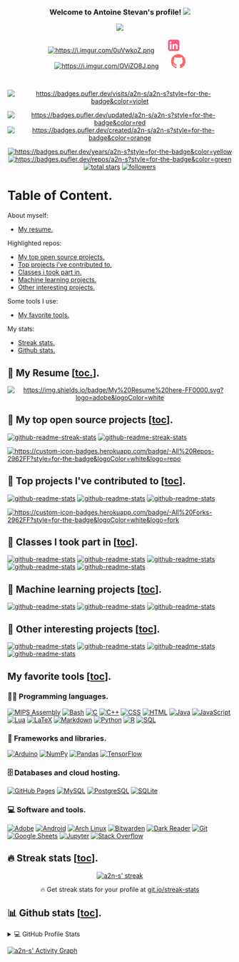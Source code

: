 <!--        ____                       __        ____ -->
<!--   __ _|___ \ _ __        ___     / /   __ _|___ \ _ __        ___ -->
<!--  / _` | __) | '_ \ _____/ __|   / /   / _` | __) | '_ \ _____/ __| -->
<!-- | (_| |/ __/| | | |_____\__ \  / /   | (_| |/ __/| | | |_____\__ \ -->
<!--  \__,_|_____|_| |_|     |___/ /_/     \__,_|_____|_| |_|     |___/ -->

<!-- greatly inspired from https://github.com/DenverCoder1/DenverCoder1 !! -->

<!-- from https://github.com/athul/waka-readme -->
<!-- from https://github.com/ABSphreak/readme-jokes -->
<!-- from https://github.com/techytushar/random-memer -->
<!-- from https://github.com/simple-icons/simple-icons#cdn-usage -->

<h3 align="center">
  Welcome to Antoine Stevan's profile!
  <img src="https://media.giphy.com/media/hvRJCLFzcasrR4ia7z/giphy.gif" width="28">
</h3>

<!-- Typing SVG by DenverCoder1 - https://github.com/DenverCoder1/readme-typing-svg -->
<p align="center">
  <a href="https://github.com/DenverCoder1/readme-typing-svg"><img src="https://readme-typing-svg.herokuapp.com/?lines=WORK%20IN%20PROGRESS;Full%20readme%20available%20soon . . .&font=Fira%20Code&center=true&width=440&height=45&color=f75c7e&vCenter=true&size=22"></a>
</p>

<!-- Social icons section -->
<p align="center">
  <a href="https://a2n-s.github.io/" alt="https://a2n-s.github.io/"><img width="32px" alt="https://i.imgur.com/0uVwkoZ.png" title="Personal website" src="https://i.imgur.com/0uVwkoZ.png"/></a>
  &#8287;&#8287;&#8287;&#8287;&#8287;
  <a href="https://www.linkedin.com/in/antoine-stevan/" alt="https://www.linkedin.com/in/antoine-stevan/sureli"><img width="32px" alt="linkedin.png" title="LinkedIn" src="linkedin.png"/></a>
  &#8287;&#8287;&#8287;&#8287;&#8287;
  <a href="https://discord.gg/GMb9ESpa7J" alt="https://discord.gg/GMb9ESpa7J"><img width="32px" alt="https://i.imgur.com/OViZO8J.png" title="SCSC club" src="https://i.imgur.com/OViZO8J.png"/></a>
  &#8287;&#8287;&#8287;&#8287;&#8287;
  <a href="https://github.com/SuReLI" alt="https://github.com/SuReLI"><img width="32px" alt="github.png" title="SuReLI lab" src="github.png"/></a>
</p>

<br/>

<!-- some badges. -->
<!-- from https://pufler.dev/git-badges/ -->
<p align="center">
  <a href="https://badges.pufler.dev" alt="https://badges.pufler.dev"><img alt="https://badges.pufler.dev/visits/a2n-s/a2n-s?style=for-the-badge&color=violet"  src="https://badges.pufler.dev/visits/a2n-s/a2n-s?style=for-the-badge&color=violet">
</p>
<p align="center">
  <a href="https://badges.pufler.dev" alt="https://badges.pufler.dev"><img alt="https://badges.pufler.dev/updated/a2n-s/a2n-s?style=for-the-badge&color=red"    src="https://badges.pufler.dev/updated/a2n-s/a2n-s?style=for-the-badge&color=red">
  <a href="https://badges.pufler.dev" alt="https://badges.pufler.dev"><img alt="https://badges.pufler.dev/created/a2n-s/a2n-s?style=for-the-badge&color=orange" src="https://badges.pufler.dev/created/a2n-s/a2n-s?style=for-the-badge&color=orange">
</p>

<!-- Social badges section -->
<!-- Badges with custom icons - https://github.com/DenverCoder1/custom-icon-badges -->
<!-- Star counter - https://github.com/idealclover/GitHub-Star-Counter -->
<!-- View counter - https://github.com/DenverCoder1/Simple-View-Counter -->
<p align="center">
  <a href="https://badges.pufler.dev" alt="https://badges.pufler.dev"><img alt="https://badges.pufler.dev/years/a2n-s?style=for-the-badge&color=yellow"         src="https://badges.pufler.dev/years/a2n-s?style=for-the-badge&color=yellow">
  <a href="https://badges.pufler.dev" alt="https://badges.pufler.dev"><img alt="https://badges.pufler.dev/repos/a2n-s?style=for-the-badge&color=green"          src="https://badges.pufler.dev/repos/a2n-s?style=for-the-badge&color=green">
  <a href="https://github.com/a2n-s?tab=repositories&sort=stargazers">
    <img alt="total stars" title="Total stars on GitHub" src="https://custom-icon-badges.herokuapp.com/badge/dynamic/json?logo=star&color=55960c&labelColor=488207&label=Stars&style=for-the-badge&query=%24.stars&url=https://api.github-star-counter.workers.dev/user/a2n-s"/></a>
  <a href="https://github.com/a2n-s?tab=followers">
    <img alt="followers"   title="Follow me on Github"   src="https://custom-icon-badges.herokuapp.com/github/followers/a2n-s?color=236ad3&labelColor=1155ba&style=for-the-badge&logo=person-add&label=Follow&logoColor=white"/></a>
</p>

# Table of Content.
About myself:
- [My resume.](#-my-resume-toc)  

Highlighted repos:
- [My top open source projects.](#-my-top-open-source-projects-toc)
- [Top projects i've contributed to.](#-top-projects-ive-contributed-to-toc)
- [Classes i took part in.](#-classes-i-took-part-in-toc)
- [Machine learning projects.](#-machine-learning-projects-toc)
- [Other interesting projects.](#-other-interesting-projects-toc)

Some tools I use:
- [My favorite tools.](#my-favorite-tools-toc)

My stats:
- [Streak stats.](#-streak-stats-toc)
- [Github stats.](#-github-stats-toc)

## 📘 My Resume [[toc.](#table-of-content)].
<p align="center">
  <a href="https://github.com/a2n-s/a2n-s.github.io/blob/main/content/res/resume.pdf" alt="https://github.com/a2n-s/a2n-s/blob/main/resume.pdfhttps://badges.pufler.dev"><img alt="https://img.shields.io/badge/My%20Resume%20here-FF0000.svg?logo=adobe&logoColor=white" src="https://img.shields.io/badge/My%20Resume%20here-FF0000.svg?logo=adobe&logoColor=white"></a>
</p>

## 📕 My top open source projects [[toc](#table-of-content)].
<!-- Repo info cards - https://github.com/anuraghazra/github-readme-stats -->
<p align="left">
  <a href="https://github.com/a2n-s/dotfiles">       <img height="120" src="https://github-readme-stats.vercel.app/api/pin/?username=a2n-s&repo=dotfiles&theme=react&bg_color=1F222E&title_color=F85D7F&icon_color=F8D866&hide_border=true&show_icons=false"        alt="github-readme-streak-stats"></a>
  <a href="https://github.com/a2n-s/a2n-s.github.io"><img height="120" src="https://github-readme-stats.vercel.app/api/pin/?username=a2n-s&repo=a2n-s.github.io&theme=react&bg_color=1F222E&title_color=F85D7F&icon_color=F8D866&hide_border=true&show_icons=false" alt="github-readme-streak-stats"></a>
</p>

<p align="left">
  <a href="https://github.com/a2n-s?tab=repositories&sort=stargazers"><img alt="https://custom-icon-badges.herokuapp.com/badge/-All%20Repos-2962FF?style=for-the-badge&logoColor=white&logo=repo" title="All Repositories" src="https://custom-icon-badges.herokuapp.com/badge/-All%20Repos-2962FF?style=for-the-badge&logoColor=white&logo=repo"/></a>
</p>

## 📕 Top projects I've contributed to [[toc](#table-of-content)].
<!-- Repo info cards - https://github.com/anuraghazra/github-readme-stats -->
<p align="left">
  <a href="https://github.com/a2n-s/dmscripts">        <img height="120" src="https://github-readme-stats.vercel.app/api/pin/?username=a2n-s&repo=dmscripts&theme=react&bg_color=1F222E&title_color=F85D7F&icon_color=F8D866&hide_border=true&show_icons=false"         alt="github-readme-stats"></a>
  <a href="https://github.com/a2n-s/dmenu">            <img height="120" src="https://github-readme-stats.vercel.app/api/pin/?username=a2n-s&repo=dmenu&theme=react&bg_color=1F222E&title_color=F85D7F&icon_color=F8D866&hide_border=true&show_icons=false"             alt="github-readme-stats"></a>
  <a href="https://github.com/a2n-s/ma_playground_env"><img height="120" src="https://github-readme-stats.vercel.app/api/pin/?username=a2n-s&repo=ma_playground_env&theme=react&bg_color=1F222E&title_color=F85D7F&icon_color=F8D866&hide_border=true&show_icons=false" alt="github-readme-stats"></a>
</p>

<p align="left">
  <a href="https://github.com/a2n-s?tab=repositories&type=fork&sort=stargazers"><img alt="https://custom-icon-badges.herokuapp.com/badge/-All%20Forks-2962FF?style=for-the-badge&logoColor=white&logo=fork" title="All Forks" src="https://custom-icon-badges.herokuapp.com/badge/-All%20Forks?style=for-the-badge&logoColor=white&logo=fork"/></a>
</p>

## 📕 Classes I took part in [[toc](#table-of-content)].
<p align="left">
  <a href="https://github.com/a2n-s/deep-learning">           <img height="120" src="https://github-readme-stats.vercel.app/api/pin/?username=a2n-s&repo=deep-learning&theme=react&bg_color=1F222E&title_color=F85D7F&icon_color=F8D866&hide_border=true&show_icons=false"            alt="github-readme-stats"></a>
  <a href="https://github.com/a2n-s/stochastic">              <img height="120" src="https://github-readme-stats.vercel.app/api/pin/?username=a2n-s&repo=stochastic&theme=react&bg_color=1F222E&title_color=F85D7F&icon_color=F8D866&hide_border=true&show_icons=false"               alt="github-readme-stats"></a>
  <a href="https://github.com/a2n-s/machine-learning">        <img height="120" src="https://github-readme-stats.vercel.app/api/pin/?username=a2n-s&repo=machine-learning&theme=react&bg_color=1F222E&title_color=F85D7F&icon_color=F8D866&hide_border=true&show_icons=false"         alt="github-readme-stats"></a>
  <a href="https://github.com/a2n-s/reinforcement-learning">  <img height="120" src="https://github-readme-stats.vercel.app/api/pin/?username=a2n-s&repo=reinforcement-learning&theme=react&bg_color=1F222E&title_color=F85D7F&icon_color=F8D866&hide_border=true&show_icons=false"         alt="github-readme-stats"></a>
  <!-- <a href="https://github.com/a2n-s/pyseminar">               <img height="120" src="https://github-readme-stats.vercel.app/api/pin/?username=a2n-s&repo=pyseminar&theme=react&bg_color=1F222E&title_color=F85D7F&icon_color=F8D866&hide_border=true&show_icons=false"                alt="github-readme-stats"></a> -->
  <a href="https://github.com/a2n-s/evolution">               <img height="120" src="https://github-readme-stats.vercel.app/api/pin/?username=a2n-s&repo=evolution&theme=react&bg_color=1F222E&title_color=F85D7F&icon_color=F8D866&hide_border=true&show_icons=false"                alt="github-readme-stats"></a>
</p>

## 📕 Machine learning projects [[toc](#table-of-content)].
<p align="left">
  <a href="https://github.com/a2n-s/DiCyR">           <img height="120" src="https://github-readme-stats.vercel.app/api/pin/?username=a2n-s&repo=DiCyR&theme=react&bg_color=1F222E&title_color=F85D7F&icon_color=F8D866&hide_border=true&show_icons=false"            alt="github-readme-stats"></a>
  <a href="https://github.com/a2n-s/EA-elective-NEAT"><img height="120" src="https://github-readme-stats.vercel.app/api/pin/?username=a2n-s&repo=EA-elective-NEAT&theme=react&bg_color=1F222E&title_color=F85D7F&icon_color=F8D866&hide_border=true&show_icons=false" alt="github-readme-stats"></a>
  <a href="https://github.com/a2n-s/imgDesc">         <img height="120" src="https://github-readme-stats.vercel.app/api/pin/?username=a2n-s&repo=imgDesc&theme=react&bg_color=1F222E&title_color=F85D7F&icon_color=F8D866&hide_border=true&show_icons=false"          alt="github-readme-stats"></a>
</p>

## 📕 Other interesting projects [[toc](#table-of-content)].
<p align="left">
  <!-- <a href="https://github.com/a2n-s/tatami">                  <img height="120" src="https://github-readme-stats.vercel.app/api/pin/?username=a2n-s&repo=tatami&theme=react&bg_color=1F222E&title_color=F85D7F&icon_color=F8D866&hide_border=true&show_icons=false"                   alt="github-readme-stats"></a> -->
  <a href="https://github.com/a2n-s/animal-crossing-db-study"><img height="120" src="https://github-readme-stats.vercel.app/api/pin/?username=a2n-s&repo=animal-crossing-db-study&theme=react&bg_color=1F222E&title_color=F85D7F&icon_color=F8D866&hide_border=true&show_icons=false" alt="github-readme-stats"></a>
  <!-- <a href="https://github.com/a2n-s/graphs">                  <img height="120" src="https://github-readme-stats.vercel.app/api/pin/?username=a2n-s&repo=graphs&theme=react&bg_color=1F222E&title_color=F85D7F&icon_color=F8D866&hide_border=true&show_icons=false"                   alt="github-readme-stats"></a> -->
  <a href="https://github.com/a2n-s/CTF.2021">                <img height="120" src="https://github-readme-stats.vercel.app/api/pin/?username=a2n-s&repo=CTF.2021&theme=react&bg_color=1F222E&title_color=F85D7F&icon_color=F8D866&hide_border=true&show_icons=false"                 alt="github-readme-stats"></a>
  <!-- <a href="https://github.com/a2n-s/soft-body">               <img height="120" src="https://github-readme-stats.vercel.app/api/pin/?username=a2n-s&repo=soft-body&theme=react&bg_color=1F222E&title_color=F85D7F&icon_color=F8D866&hide_border=true&show_icons=false"                alt="github-readme-stats"></a> -->
  <a href="https://github.com/a2n-s/SSS">                     <img height="120" src="https://github-readme-stats.vercel.app/api/pin/?username=a2n-s&repo=SSS&theme=react&bg_color=1F222E&title_color=F85D7F&icon_color=F8D866&hide_border=true&show_icons=false"                      alt="github-readme-stats"></a>
  <a href="https://github.com/a2n-s/project-euler">           <img height="120" src="https://github-readme-stats.vercel.app/api/pin/?username=a2n-s&repo=project-euler&theme=react&bg_color=1F222E&title_color=F85D7F&icon_color=F8D866&hide_border=true&show_icons=false"            alt="github-readme-stats"></a>
</p>

<!-- Some badges are from https://github.com/Ileriayo/markdown-badges -->
##  My favorite tools [[toc](#table-of-content)].
### 👨‍💻 Programming languages.
<p>
  <a href="https://github.com/search?q=user%3Aa2n-s+language%3Aassembly">  <img alt="MIPS Assembly" src="https://custom-icon-badges.herokuapp.com/badge/Assembly-525252.svg?logo=asm-hex&logoColor=white"></a>
  <a href="https://github.com/search?q=user%3Aa2n-s+language%3Abash">      <img alt="Bash"          src="https://img.shields.io/badge/Bash-121011.svg?logo=gnu-bash&logoColor=white"></a>
  <a href="https://github.com/search?q=user%3Aa2n-s+language%3Ac">         <img alt="C"             src="https://custom-icon-badges.herokuapp.com/badge/C-03599C.svg?logo=c-in-hexagon&logoColor=white"></a>
  <a href="https://github.com/search?q=user%3Aa2n-s+language%3Acpp">       <img alt="C++"           src="https://custom-icon-badges.herokuapp.com/badge/C++-9C033A.svg?logo=cpp2&logoColor=white"></a>
  <a href="https://github.com/search?q=user%3Aa2n-s+language%3Acss">       <img alt="CSS"           src="https://img.shields.io/badge/CSS-1572B6.svg?logo=css3&logoColor=white"></a>
  <a href="https://github.com/search?q=user%3Aa2n-s+language%3Ahtml">      <img alt="HTML"          src="https://img.shields.io/badge/HTML-E34F26.svg?logo=html5&logoColor=white"></a>
  <a href="https://github.com/search?q=user%3Aa2n-s+language%3Ajava">      <img alt="Java"          src="https://img.shields.io/badge/Java-007396.svg?logo=java&logoColor=white"></a>
  <a href="https://github.com/search?q=user%3Aa2n-s+language%3Ajavascript"><img alt="JavaScript"    src="https://img.shields.io/badge/JavaScript-F7DF1E.svg?logo=javascript&logoColor=black"></a>
  <a href="https://github.com/search?q=user%3Aa2n-s+language%3Alua">       <img alt="Lua"           src="https://img.shields.io/badge/Lua-ffffff.svg?logo=lua&logoColor=blue"></a>
  <a href="https://github.com/search?q=user%3Aa2n-s+language%3Atex">       <img alt="LaTeX"         src="https://img.shields.io/badge/LaTeX-008080.svg?logo=LaTeX&logoColor=white"></a>
  <a href="https://github.com/search?q=user%3Aa2n-s+language%3Amarkdown">  <img alt="Markdown"      src="https://img.shields.io/badge/Markdown-000000.svg?logo=markdown&logoColor=white"></a>
  <a href="https://github.com/search?q=user%3Aa2n-s+language%3Apython">    <img alt="Python"        src="https://img.shields.io/badge/Python-14354C.svg?logo=python&logoColor=white"></a>
  <a href="https://github.com/search?q=user%3Aa2n-s+language%3Ar">         <img alt="R"             src="https://img.shields.io/badge/R-276DC3.svg?logo=r&logoColor=white"></a>
  <a href="https://github.com/search?q=user%3Aa2n-s+language%3Asql">       <img alt="SQL"           src="https://custom-icon-badges.herokuapp.com/badge/SQL-025E8C.svg?logo=database&logoColor=white"></a>

  <!-- <a href="https://github.com/search?q=user%3Aa2n-s+language%3Aprocessing"><img alt="Processing"    src="https://custom-icon-badges.herokuapp.com/badge/Processing-025E8C.svg?logo=database&logoColor=white"></a> -->
  <!-- <a href="https://github.com/search?q=user%3Aa2n-s+language%3Acaml">      <img alt="CamL"          src="https://custom-icon-badges.herokuapp.com/badge/CamL-025E8C.svg?logo=database&logoColor=white"></a> -->
  <!-- <a href="https://github.com/search?q=user%3Aa2n-s+language%3Aracket">    <img alt="Racket"        src="https://custom-icon-badges.herokuapp.com/badge/Racket-025E8C.svg?logo=database&logoColor=white"></a> -->
</p>

### 🧰 Frameworks and libraries.
<p>
  <a href="#"><img alt="Arduino"      src="https://img.shields.io/badge/-Arduino-00979D?logo=Arduino&logoColor=white"></a>
  <a href="#"><img alt="NumPy"        src="https://img.shields.io/badge/Numpy-013243.svg?logo=numpy&logoColor=white"></a>
  <a href="#"><img alt="Pandas"       src="https://img.shields.io/badge/Pandas-150458.svg?logo=pandas&logoColor=white"></a>
  <a href="#"><img alt="TensorFlow"   src="https://img.shields.io/badge/TensorFlow-FF6F00.svg?logo=TensorFlow&logoColor=white"></a>

  <!-- <a href="#"><img alt="PyTorch"      src="https://img.shields.io/badge/PyTorch-FF6F00.svg?logo=TensorFlow&logoColor=white"></a> -->
  <!-- <a href="#"><img alt="SciPy"        src="https://img.shields.io/badge/SciPy-FF6F00.svg?logo=TensorFlow&logoColor=white"></a> -->
  <!-- <a href="#"><img alt="Scikit-learn" src="https://img.shields.io/badge/Scikit%20learn-FF6F00.svg?logo=TensorFlow&logoColor=white"></a> -->
  <!-- <a href="#"><img alt="Unix shell"   src="https://img.shields.io/badge/Unix%20Shell-FF6F00.svg?logo=TensorFlow&logoColor=white"></a> -->
</p>

### 🗄️ Databases and cloud hosting.
<p>
  <a href="#"><img alt="GitHub Pages" src="https://img.shields.io/badge/GitHub%20Pages-327FC7.svg?logo=github&logoColor=white"></a>
  <a href="#"><img alt="MySQL"        src="https://img.shields.io/badge/MySQL-00f.svg?logo=mysql&logoColor=white"></a>
  <a href="#"><img alt="PostgreSQL"   src="https://img.shields.io/badge/PostgreSQL-316192.svg?logo=postgresql&logoColor=white"></a>
  <a href="#"><img alt="SQLite"       src="https://img.shields.io/badge/SQLite-07405e.svg?logo=sqlite&logoColor=white"></a>

  <!-- <a href="#"><img alt="Redis"        src="https://custom-icon-badges.herokuapp.com/badge/Redis-025E8C.svg?logo=database&logoColor=white"></a> -->
</p>

### 💻 Software and tools.
<p>
  <a href="#"><img alt="Adobe"             src="https://img.shields.io/badge/Adobe-FF0000.svg?logo=adobe&logoColor=white"></a>
  <a href="#"><img alt="Android"           src="https://img.shields.io/badge/Android-3DDC84?logo=android&logoColor=white"></a>
  <a href="#"><img alt="Arch Linux"        src="https://img.shields.io/badge/Arch%20Linux-1793D1.svg?logo=arch-linux&logoColor=white"></a>
  <a href="#"><img alt="Bitwarden"         src="https://img.shields.io/badge/-Bitwarden-175DDC?logo=bitwarden&logoColor=white"></a>
  <a href="#"><img alt="Dark Reader"       src="https://img.shields.io/badge/-Dark%20Reader-141E24?logo=dark-reader&logoColor=white"></a>
  <a href="#"><img alt="Git"               src="https://img.shields.io/badge/Git-F05033.svg?logo=git&logoColor=white"></a>
  <a href="#"><img alt="Google Sheets"     src="https://img.shields.io/badge/Google%20Sheets-34A853.svg?logo=google%20sheets&logoColor=white"></a>
  <a href="#"><img alt="Jupyter"           src="https://img.shields.io/badge/Jupyter-F37626.svg?logo=Jupyter&logoColor=white"></a>
  <a href="#"><img alt="Stack Overflow"    src="https://img.shields.io/badge/-Stack%20Overflow-FE7A16?logo=stack-overflow&logoColor=white"></a>

  <!-- <a href="#"><img alt="ssh"               src="https://img.shields.io/badge/ssh-F05033.svg?logo=git&logoColor=white"></a> -->
  <!-- <a href="#"><img alt="Cluster Computing" src="https://img.shields.io/badge/Cluster%20Computing-F05033.svg?logo=git&logoColor=white"></a> -->
  <!-- <a href="#"><img alt="excel"             src="https://img.shields.io/badge/excel-F05033.svg?logo=git&logoColor=white"></a> -->
  <!-- <a href="#"><img alt="blender"           src="https://img.shields.io/badge/blender-F05033.svg?logo=git&logoColor=white"></a> -->
  <!-- <a href="#"><img alt="Gimp"              src="https://img.shields.io/badge/Gimp-F05033.svg?logo=git&logoColor=white"></a> -->
  <!-- <a href="#"><img alt="RISE"              src="https://img.shields.io/badge/RISE-F05033.svg?logo=git&logoColor=white"></a> -->
  <!-- <a href="#"><img alt="Jupyter Lab"       src="https://custom-icon-badges.herokuapp.com/badge/Jupyter%20Lab-025E8C.svg?logo=Jupyter%20Lab&logoColor=white"></a> -->
  <!-- <a href="#"><img alt="Google Colab"      src="https://custom-icon-badges.herokuapp.com/badge/Google%20Colab-025E8C.svg?logo=google&logoColor=white"></a> -->
  <!-- [![Google Colab](https://colab.research.google.com/assets/colab-badge.svg)]() -->
</p>

<!-- ## 📺 Latest YouTube videos-->

<!--<!-1- Feed workflow - https://github.com/gautamkrishnar/blog-post-workflow -1->-->
<!--<!-1- YouTube Cards - WIP by DenverCoder1 -1->-->

<!--<!-1- YOUTUBE:START -1->-->
<!--[![Custom Help Commands [#2] Select Menus - Python Discord Bot](https://freshidea.com/jonah/app/youtube-card/?id=xsA5QAkr-04)](https://www.youtube.com/watch?v=xsA5QAkr-04 "Custom Help Commands [#2] Select Menus - Python Discord Bot")-->
<!--[![Custom Help Commands [#1] Embeds - Python Discord Bot](https://freshidea.com/jonah/app/youtube-card/?id=TzR8At0SFQI)](https://www.youtube.com/watch?v=TzR8At0SFQI "Custom Help Commands [#1] Embeds - Python Discord Bot")-->
<!--[![Assigning Roles with Buttons - Python Discord Bot Tutorial](https://freshidea.com/jonah/app/youtube-card/?id=jMeOejBy8Hc)](https://www.youtube.com/watch?v=jMeOejBy8Hc "Assigning Roles with Buttons - Python Discord Bot Tutorial")-->
<!--[![Migrating Discord Bots from Discord.py to Nextcord](https://freshidea.com/jonah/app/youtube-card/?id=lzyd5wHzDmU)](https://www.youtube.com/watch?v=lzyd5wHzDmU "Migrating Discord Bots from Discord.py to Nextcord")-->
<!--[![Edit and RUN your code from GitHub online in seconds](https://freshidea.com/jonah/app/youtube-card/?id=0YLTILjOxIE)](https://www.youtube.com/watch?v=0YLTILjOxIE "Edit and RUN your code from GitHub online in seconds")-->
<!--[![Keeping your dependencies updated automatically with Dependabot](https://freshidea.com/jonah/app/youtube-card/?id=22XrqdIe8oQ)](https://www.youtube.com/watch?v=22XrqdIe8oQ "Keeping your dependencies updated automatically with Dependabot")<!-1- YOUTUBE:END -1->-->

## 🔥 Streak stats [[toc](#table-of-content)].
<!-- GitHub Readme Streak Stats - https://github.com/DenverCoder1/github-readme-streak-stats -->
<p align="center">
  <a href="https://github.com/DenverCoder1/github-readme-streak-stats">
    <img title="🔥 Get streak stats for your profile at git.io/streak-stats" alt="a2n-s' streak" src="https://github-readme-streak-stats.herokuapp.com/?user=a2n-s&theme=monokai-metallian&hide_border=true"/>
  </a>
  <p align="center">🔥 Get streak stats for your profile at <a href="https://git.io/streak-stats">git.io/streak-stats</a></p>
</p>

## 📊 Github stats [[toc](#table-of-content)].
<!-- https://github.com/anuraghazra/github-readme-stats -->
<details> 
  <summary>💻 GitHub Profile Stats</summary>
  <br/>
  <a href="https://github.com/anuraghazra/github-readme-stats"><img alt="a2n-s' Github Stats" src="https://github-readme-stats.vercel.app/api/?username=a2n-s&show_icons=true&count_private=true&theme=react&hide_border=true&bg_color=1F222E&title_color=F85D7F&icon_color=F8D866" height="192px"/></a>
  <a href="https://github.com/anuraghazra/github-readme-stats"><img alt="a2n-s' Top Languages" src="https://github-readme-stats.vercel.app/api/top-langs/?username=a2n-s&langs_count=8&layout=compact&theme=react&hide_border=true&bg_color=1F222E&title_color=F85D7F&icon_color=F8D866&hide=Jupyter%20Notebook" height="192px"/></a>
  <br/>
  <b>Note:</b> Top languages is only a metric of the languages my public code consists of and doesn't reflect experience or skill level.
</details>


<!--<!-1- https://github.com/jamesgeorge007/github-activity-readme -1->-->
<!--<details>-->
<!--  <summary>⚡ Recent GitHub Activity</summary>-->
<!--  <br/>-->

<!--<!-1-START_SECTION:activity-1->-->
<!--1. 🎉 Merged PR [#298](https://github.com/DenverCoder1/jct-discord-bot/pull/298) in [DenverCoder1/jct-discord-bot](https://github.com/DenverCoder1/jct-discord-bot)-->
<!--2. 🎉 Merged PR [#24](https://github.com/nextcord/nextcord-ext-menus/pull/24) in [nextcord/nextcord-ext-menus](https://github.com/nextcord/nextcord-ext-menus)-->
<!--3. 🗣 Commented on [#28](https://github.com/DenverCoder1/unicode-formatter/issues/28) in [DenverCoder1/unicode-formatter](https://github.com/DenverCoder1/unicode-formatter)-->
<!--4. 🎉 Merged PR [#256](https://github.com/DenverCoder1/custom-icon-badges/pull/256) in [DenverCoder1/custom-icon-badges](https://github.com/DenverCoder1/custom-icon-badges)-->
<!--5. 🎉 Merged PR [#253](https://github.com/DenverCoder1/custom-icon-badges/pull/253) in [DenverCoder1/custom-icon-badges](https://github.com/DenverCoder1/custom-icon-badges)-->
<!--<!-1-END_SECTION:activity-1->-->
<!--</details>-->

<!-- https://github.com/ashutosh00710/github-readme-activity-graph -->
<a href="https://github.com/ashutosh00710/github-readme-activity-graph"><img alt="a2n-s' Activity Graph" src="https://activity-graph.herokuapp.com/graph/?username=a2n-s&bg_color=1F222E&color=F8D866&line=F85D7F&point=FFFFFF&hide_border=true" /></a>

